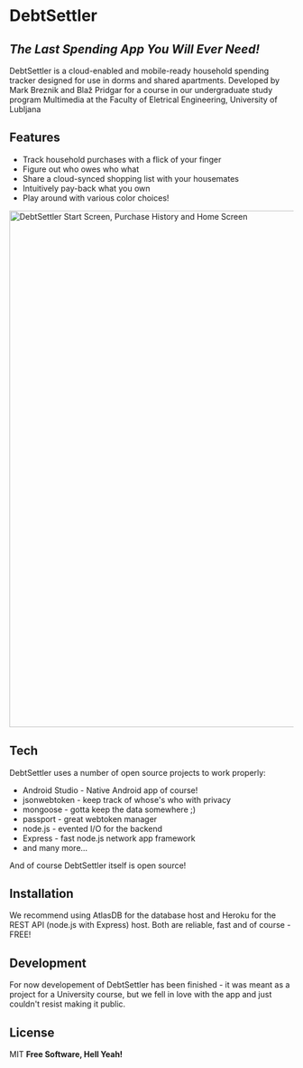 # DebtSettler
## _The Last Spending App You Will Ever Need!_

DebtSettler is a cloud-enabled and mobile-ready household spending tracker designed for use in dorms and shared apartments.
Developed by Mark Breznik and Blaž Pridgar for a course in our undergraduate study program Multimedia at the Faculty of Eletrical Engineering, University of Lubljana

## Features

- Track household purchases with a flick of your finger
- Figure out who owes who what
- Share a cloud-synced shopping list with your housemates
- Intuitively pay-back what you own
- Play around with various color choices!

<img width="914" alt="DebtSettler Start Screen, Purchase History and Home Screen" src="https://user-images.githubusercontent.com/72226231/120117809-50804600-c18f-11eb-8ff4-19bdab49d4fd.png">



## Tech

DebtSettler uses a number of open source projects to work properly:

- Android Studio - Native Android app of course!
- jsonwebtoken - keep track of whose's who with privacy
- mongoose - gotta keep the data somewhere ;)
- passport - great webtoken manager
- node.js - evented I/O for the backend
- Express - fast node.js network app framework
- and many more...

And of course DebtSettler itself is open source!

## Installation

We recommend using AtlasDB for the database host and Heroku for the REST API (node.js with Express) host. Both are reliable, fast and of course - FREE!

## Development

For now developement of DebtSettler has been finished - it was meant as a project for a University course, but we fell in love with the app and just couldn't resist making it public.

## License

MIT
**Free Software, Hell Yeah!**

